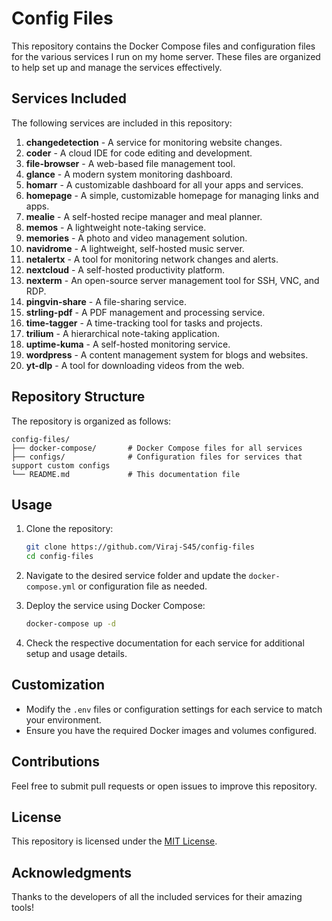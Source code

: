 # Config Files

This repository contains the Docker Compose files and configuration files for the various services I run on my home server. These files are organized to help set up and manage the services effectively.

## Services Included
The following services are included in this repository:

1. **changedetection** - A service for monitoring website changes.
2. **coder** - A cloud IDE for code editing and development.
3. **file-browser** - A web-based file management tool.
4. **glance** - A modern system monitoring dashboard.
5. **homarr** - A customizable dashboard for all your apps and services.
6. **homepage** - A simple, customizable homepage for managing links and apps.
7. **mealie** - A self-hosted recipe manager and meal planner.
8. **memos** - A lightweight note-taking service.
9. **memories** - A photo and video management solution.
10. **navidrome** - A lightweight, self-hosted music server.
11. **netalertx** - A tool for monitoring network changes and alerts.
12. **nextcloud** - A self-hosted productivity platform.
13. **nexterm** - An open-source server management tool for SSH, VNC, and RDP.
14. **pingvin-share** - A file-sharing service.
15. **strling-pdf** - A PDF management and processing service.
16. **time-tagger** - A time-tracking tool for tasks and projects.
17. **trilium** - A hierarchical note-taking application.
18. **uptime-kuma** - A self-hosted monitoring service.
19. **wordpress** - A content management system for blogs and websites.
20. **yt-dlp** - A tool for downloading videos from the web.

## Repository Structure
The repository is organized as follows:

```
config-files/
├── docker-compose/       # Docker Compose files for all services
├── configs/              # Configuration files for services that support custom configs
└── README.md             # This documentation file
```

## Usage
1. Clone the repository:
   ```bash
   git clone https://github.com/Viraj-S45/config-files
   cd config-files
   ```

2. Navigate to the desired service folder and update the `docker-compose.yml` or configuration file as needed.

3. Deploy the service using Docker Compose:
   ```bash
   docker-compose up -d
   ```

4. Check the respective documentation for each service for additional setup and usage details.

## Customization
- Modify the `.env` files or configuration settings for each service to match your environment.
- Ensure you have the required Docker images and volumes configured.

## Contributions
Feel free to submit pull requests or open issues to improve this repository.

## License
This repository is licensed under the [MIT License](LICENSE).

## Acknowledgments
Thanks to the developers of all the included services for their amazing tools!
